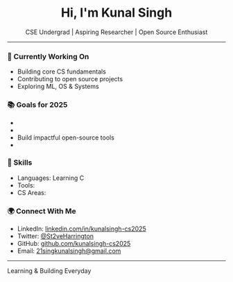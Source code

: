 <h1 align="center">Hi, I'm Kunal Singh</h1>

<p align="center">
  CSE Undergrad | Aspiring Researcher | Open Source Enthusiast
</p>

---

### 🔭 Currently Working On
- Building core CS fundamentals
- Contributing to open source projects
- Exploring ML, OS & Systems

### 📚 Goals for 2025
- 
- 
- Build impactful open-source tools
- 

### 💼 Skills
- Languages: Learning C
- Tools: 
- CS Areas: 

### 🌍 Connect With Me
- LinkedIn: [linkedin.com/in/kunalsingh-cs2025](https://linkedin.com/in/kunalsingh-cs2025)
- Twitter: [@St2veHarrington](https://twitter.com/St2veHarrington)
- GitHub: [github.com/kunalsingh-cs2025](https://github.com/kunalsingh-cs2025)
- Email: 21singkunalsingh@gmail.com

---

Learning & Building Everyday

